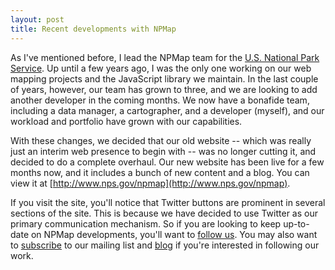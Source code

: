 ```yaml
---
layout: post
title: Recent developments with NPMap
---
```


As I've mentioned before, I lead the NPMap team for the [U.S. National Park Service](http://www.nps.gov). Up until a few years ago, I was the only one working on our web mapping projects and the JavaScript library we maintain. In the last couple of years, however, our team has grown to three, and we are looking to add another developer in the coming months. We now have a bonafide team, including a data manager, a cartographer, and a developer (myself), and our workload and portfolio have grown with our capabilities.

With these changes, we decided that our old website -- which was really just an interim web presence to begin with -- was no longer cutting it, and decided to do a complete overhaul. Our new website has been live for a few months now, and it includes a bunch of new content and a blog. You can view it at [http://www.nps.gov/npmap](http://www.nps.gov/npmap).

If you visit the site, you'll notice that Twitter buttons are prominent in several sections of the site. This is because we have decided to use Twitter as our primary communication mechanism. So if you are looking to keep up-to-date on NPMap developments, you'll want to [follow us](http://twitter.com/npmap). You may also want to [subscribe](http://eepurl.com/hdUeE) to our mailing list and [blog](http://www.nps.gov/npmap/blog/atom.xml) if you're interested in following our work.

# 